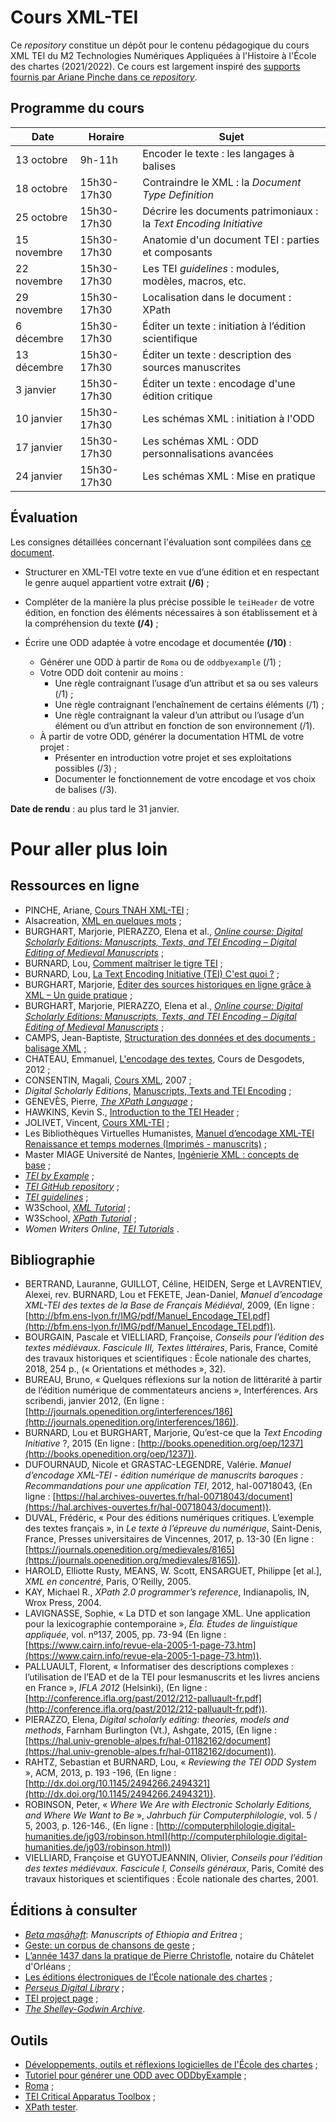 # Cours XML-TEI

Ce *repository* constitue un dépôt pour le contenu pédagogique du cours XML TEI du M2 Technologies Numériques Appliquées à l'Histoire à l'École des chartes (2021/2022).
Ce cours est largement inspiré des [supports fournis par Ariane Pinche dans ce *repository*](https://github.com/ArianePinche/coursTNAH_XML-TEI).

## Programme du cours

| Date        | Horaire     | Sujet                                                              |
|-------------|-------------|--------------------------------------------------------------------|
| 13 octobre  | 9h-11h      | Encoder le texte : les langages à balises                          |
| 18 octobre  | 15h30-17h30 | Contraindre le XML : la *Document Type Definition*                 |
| 25 octobre  | 15h30-17h30 | Décrire les documents patrimoniaux : la *Text Encoding Initiative* |
| 15 novembre | 15h30-17h30 | Anatomie d'un document TEI : parties et composants                 |
| 22 novembre | 15h30-17h30 | Les TEI *guidelines* : modules, modèles, macros, etc.              |
| 29 novembre | 15h30-17h30 | Localisation dans le document : XPath                              |
| 6 décembre  | 15h30-17h30 | Éditer un texte : initiation à l’édition scientifique              |
| 13 décembre | 15h30-17h30 | Éditer un texte : description des sources manuscrites              |
| 3 janvier   | 15h30-17h30 | Éditer un texte : encodage d'une édition critique                  |
| 10 janvier  | 15h30-17h30 | Les schémas XML : initiation à l'ODD                               |
| 17 janvier  | 15h30-17h30 | Les schémas XML : ODD personnalisations avancées                   |
| 24 janvier  | 15h30-17h30 | Les schémas XML : Mise en pratique                                 |

## Évaluation

Les consignes détaillées concernant l'évaluation sont compilées dans [ce document](https://github.com/Segolene-Albouy/XML-TEI_M2TNAH/blob/main/ConsignesEvaluation.md).

* Structurer en XML-TEI votre texte en vue d’une édition et en respectant le genre auquel appartient votre extrait **(/6)** ;

* Compléter de la manière la plus précise possible le `teiHeader` de votre édition, en fonction des éléments nécessaires à son établissement et à la compréhension du texte **(/4)** ;

* Écrire une ODD adaptée à votre encodage et documentée **(/10)** :
	- Générer une ODD à partir de `Roma` ou de `oddbyexample` (/1) ;
	- Votre ODD doit contenir au moins :
		- Une règle contraignant l’usage d’un attribut et sa ou ses valeurs (/1) ;
		- Une règle contraignant l’enchaînement de certains éléments (/1) ;
		- Une règle contraignant la valeur d’un attribut ou l’usage d’un élément ou d’un attribut en fonction de son environnement (/1).
	- À partir de votre ODD, générer la documentation HTML de votre projet :
		- Présenter en introduction votre projet et ses exploitations possibles (/3) ;
		- Documenter le fonctionnement de votre encodage et vos choix de balises (/3). 

**Date de rendu** : au plus tard le 31 janvier.

# Pour aller plus loin

## Ressources en ligne

- PINCHE, Ariane, [Cours TNAH XML-TEI](https://github.com/ArianePinche/coursTNAH_XML-TEI) ;
- Alsacreation, [XML en quelques mots](https://www.alsacreations.com/article/lire/609-XML-en-quelques-mots.html) ;
- BURGHART, Marjorie, PIERAZZO, Elena et al., [*Online course: Digital Scholarly Editions: Manuscripts, Texts, and TEI Encoding – Digital Editing of Medieval Manuscripts*](https://www.digitalmanuscripts.eu/digital-editing-of-medieval-texts-a-textbook/) ;
- BURNARD, Lou, [Comment maîtriser le tigre TEI](https://cahier.hypotheses.org/files/2018/08/ODD-diapos.pdf) ;
- BURNARD, Lou, [La Text Encoding Initiative (TEI) C'est quoi ?](https://docasie.cnrs.fr/wp-content/uploads/PresentationPPT/DocAsie2013/DocAsie2013_LouBurnard_TEI.pdf) ;
- BURGHART, Marjorie, [Éditer des sources historiques en ligne grâce à XML – Un guide pratique](http://mutec.huma-num.fr/sites/www.mutec-shs.fr/files/Guide%20Editer%20des%20sources%20historiques%20%20gr%C3%A2ce%20a%20XML.pdf) ;
- BURGHART, Marjorie, PIERAZZO, Elena et al., [*Online course: Digital Scholarly Editions: Manuscripts, Texts, and TEI Encoding – Digital Editing of Medieval Manuscripts*](https://www.digitalmanuscripts.eu/digital-editing-of-medieval-texts-a-textbook/) ;
- CAMPS, Jean-Baptiste, [Structuration des données et des documents : balisage XML](https://halshs.archives-ouvertes.fr/cel-01706530) ;
- CHATEAU, Emmanuel, [L'encodage des textes](http://www.desgodets.net/edition-des-cours/model), Cours de Desgodets, 2012 ;
- CONSENTIN, Magali, [Cours XML](http://magali.contensin.free.fr/html/XML/index.php), 2007 ;
- *Digital Scholarly Editions*, [Manuscripts, Texts and TEI Encoding](https://www.youtube.com/playlist?list=PL77mHK9JuenN9NXeXQbVcUORz7HZk-9Pv) ;
- GENEVÈS, Pierre, [*The XPath Language*](http://wam.inrialpes.fr/courses/PG-MoSIG12/xpath.pdf) ;
- HAWKINS, Kevin S., [Introduction to the TEI Header](http://www.ultraslavonic.info/intro-to-tei-header/) ;
- JOLIVET, Vincent, [Cours XML-TEI](https://github.com/architexte/cours-TEI) ;
- Les Bibliothèques Virtuelles Humanistes, [Manuel d’encodage XML-TEI Renaissance et temps modernes (Imprimés - manuscrits)](http://www.bvh.univ-tours.fr/XML-TEI/index.asp) ;
- Master MIAGE Université de Nantes, [Ingénierie XML : concepts de base](https://miage.univ-nantes.fr/miage/D2X1/chapitre_presentation/chapitre.htm) ;
- [*TEI by Example*](https://teibyexample.org/TBE.htm) ;
- [*TEI GitHub repository*](https://github.com/TEIC/TEI) ;
- [*TEI guidelines*](http://www.tei-c.org/release/doc/tei-p5-doc/en/html/index.html) ;
- W3School, [*XML Tutorial*](https://www.w3schools.com/xml/default.asp) ;
- W3School, [*XPath Tutorial*](https://www.w3schools.com/xml/xpath_intro.asp) ;
- *Women Writers Online*, [*TEI Tutorials*](https://www.wwp.northeastern.edu/outreach/resources/tutorial_all.html) .

## Bibliographie

- BERTRAND, Lauranne, GUILLOT, Céline, HEIDEN, Serge et LAVRENTIEV, Alexei, rev. BURNARD, Lou et FEKETE, Jean-Daniel, *Manuel d’encodage XML-TEI des textes de la Base de Français Médiéval*, 2009, (En ligne : [http://bfm.ens-lyon.fr/IMG/pdf/Manuel_Encodage_TEI.pdf](http://bfm.ens-lyon.fr/IMG/pdf/Manuel_Encodage_TEI.pdf)).
- BOURGAIN, Pascale et VIELLIARD, Françoise, *Conseils pour l’édition des textes médiévaux. Fascicule III, Textes littéraires*, Paris, France, Comité des travaux historiques et scientifiques : École nationale des chartes, 2018, 254 p., (« Orientations et méthodes », 32).
- BUREAU, Bruno, « Quelques réflexions sur la notion de littérarité à partir de l’édition numérique de commentateurs anciens », Interférences. Ars scribendi, janvier 2012, (En ligne : [http://journals.openedition.org/interferences/186](http://journals.openedition.org/interferences/186)).
- BURNARD, Lou et BURGHART, Marjorie, Qu’est-ce que la *Text Encoding Initiative* ?, 2015 (En ligne : [http://books.openedition.org/oep/1237](http://books.openedition.org/oep/1237)).
- DUFOURNAUD, Nicole et GRASTAC-LEGENDRE, Valérie. *Manuel d’encodage XML-TEI - édition numérique de manuscrits baroques : Recommandations pour une application TEI*, 2012, hal-00718043, (En ligne : [https://hal.archives-ouvertes.fr/hal-00718043/document](https://hal.archives-ouvertes.fr/hal-00718043/document)).
- DUVAL, Frédéric, « Pour des éditions numériques critiques. L’exemple des textes français », in *Le texte à l’épreuve du numérique*, Saint-Denis, France, Presses universitaires de Vincennes, 2017, p. 13-30 (En ligne : [https://journals.openedition.org/medievales/8165](https://journals.openedition.org/medievales/8165)).
- HAROLD, Elliotte Rusty, MEANS, W. Scott, ENSARGUET, Philippe [et al.], *XML en concentré*, Paris, O’Reilly, 2005.
- KAY, Michael R., *XPath 2.0 programmer’s reference*, Indianapolis, IN, Wrox Press, 2004.
- LAVIGNASSE, Sophie, « La DTD et son langage XML. Une application pour la lexicographie contemporaine », *Éla. Études de linguistique appliquée*, vol. nº137, 2005, pp. 73-94 (En ligne : [https://www.cairn.info/revue-ela-2005-1-page-73.htm](https://www.cairn.info/revue-ela-2005-1-page-73.htm)).
- PALLUAULT, Florent, « Informatiser des descriptions complexes : l’utilisation de l’EAD et de la TEI pour lesmanuscrits et les livres anciens en France », *IFLA 2012* (Helsinki), (En ligne : [http://conference.ifla.org/past/2012/212-palluault-fr.pdf](http://conference.ifla.org/past/2012/212-palluault-fr.pdf)).
- PIERAZZO, Elena, *Digital scholarly editing: theories, models and methods*, Farnham Burlington (Vt.), Ashgate, 2015, (En ligne : [https://hal.univ-grenoble-alpes.fr/hal-01182162/document](https://hal.univ-grenoble-alpes.fr/hal-01182162/document)).
- RAHTZ, Sebastian et BURNARD, Lou, « *Reviewing the TEI ODD System* », ACM, 2013, p. 193 -196, (En ligne : [http://dx.doi.org/10.1145/2494266.2494321](http://dx.doi.org/10.1145/2494266.2494321)).
- ROBINSON, Peter, « *Where We Are with Electronic Scholarly Editions, and Where We Want to Be* », *Jahrbuch für Computerphilologie*, vol. 5 / 5, 2003, p. 126-146., (En ligne : [http://computerphilologie.digital-humanities.de/jg03/robinson.html](http://computerphilologie.digital-humanities.de/jg03/robinson.html))
- VIELLIARD, Françoise et GUYOTJEANNIN, Olivier, *Conseils pour l’édition des textes médiévaux. Fascicule I, Conseils généraux*, Paris, Comité des travaux historiques et scientifiques : École nationale des chartes, 2001.

## Éditions à consulter

- [*Beta maṣāḥǝft*](http://betamasaheft.eu): *Manuscripts of Ethiopia and Eritrea* ;
- [Geste: un corpus de chansons de geste](http://dev.chartes.psl.eu/elec/geste/) ;
- [L’année 1437 dans la pratique de Pierre Christofle](http://elec.enc.sorbonne.fr/christofle/index.html), notaire du Châtelet d'Orléans ;
- [Les éditions électroniques de l’École nationale des chartes](http://www.chartes.psl.eu/fr/rubrique-publications/eitions-electroniques) ;
- [*Perseus Digital Library*](http://www.perseus.tufts.edu/hopper/) ;
- [TEI project page](https://tei-c.org/activities/projects/) ;
- [*The Shelley-Godwin Archive*](http://shelleygodwinarchive.org/sc/oxford/frankenstein/volume/i/#/p1/mode/rdg).

## Outils

- [Développements, outils et réflexions logicielles de l'École des chartes](http://developpements.enc.sorbonne.fr/) ;
- [Tutoriel pour générer une ODD avec ODDbyExample](http://teic.github.io/TCW/howtoGenerate-fr.html) ;
- [Roma](https://romabeta.tei-c.org/) ;
- [TEI Critical Apparatus Toolbox](http://teicat.huma-num.fr/) ;
- [XPath tester](https://extendsclass.com/xpath-tester.html).



